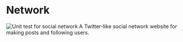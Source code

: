 # Network
![Unit test for social network](https://github.com/minhajul-karim/network/workflows/Unit%20test%20for%20social%20network/badge.svg)
A Twitter-like social network website for making posts and following users.
